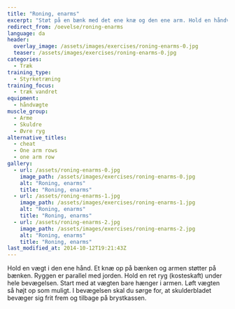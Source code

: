 ```yaml
---
title: "Roning, enarms"
excerpt: "Støt på en bænk med det ene knæ og den ene arm. Hold en håndvægt i den ene hånd. Træk vægten op, mens du holder kroppen i ro."
redirect_from: /oevelse/roning-enarms
language: da
header:
  overlay_image: /assets/images/exercises/roning-enarms-0.jpg
  teaser: /assets/images/exercises/roning-enarms-0.jpg
categories:
  - Træk
training_type: 
  - Styrketræning
training_focus: 
  - træk vandret
equipment:
  - håndvægte
muscle_group:
  - Arme
  - Skuldre
  - Øvre ryg
alternative_titles:
  - cheat
  - One arm rows
  - one arm row
gallery:
  - url: /assets/roning-enarms-0.jpg
    image_path: /assets/images/exercises/roning-enarms-0.jpg
    alt: "Roning, enarms"
    title: "Roning, enarms"
  - url: /assets/roning-enarms-1.jpg
    image_path: /assets/images/exercises/roning-enarms-1.jpg
    alt: "Roning, enarms"
    title: "Roning, enarms"
  - url: /assets/roning-enarms-2.jpg
    image_path: /assets/images/exercises/roning-enarms-2.jpg
    alt: "Roning, enarms"
    title: "Roning, enarms"
last_modified_at: 2014-10-12T19:21:43Z
---
```


Hold en vægt i den ene hånd. Et knæ op på bænken og armen støtter på bænken. Ryggen er parallel med jorden. Hold en ret ryg (kosteskaft) under hele bevægelsen. Start med at vægten bare hænger i armen. Løft vægten så højt op som muligt. I bevægelsen skal du sørge for, at skulderbladet bevæger sig frit frem og tilbage på brystkassen.
